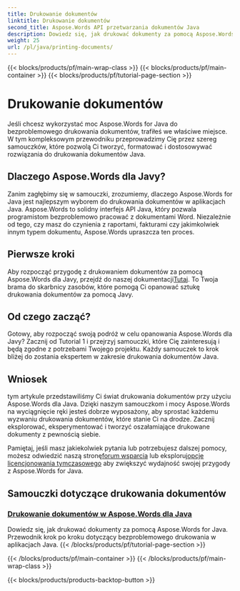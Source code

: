 ```yaml
---
title: Drukowanie dokumentów
linktitle: Drukowanie dokumentów
second_title: Aspose.Words API przetwarzania dokumentów Java
description: Dowiedz się, jak drukować dokumenty za pomocą Aspose.Words for Java dzięki naszym kompleksowym samouczkom. Naucz się tworzyć, formatować i dostosowywać rozwiązania do drukowania dokumentów Java.
weight: 25
url: /pl/java/printing-documents/
---
```


{{< blocks/products/pf/main-wrap-class >}}
{{< blocks/products/pf/main-container >}}
{{< blocks/products/pf/tutorial-page-section >}}

# Drukowanie dokumentów


Jeśli chcesz wykorzystać moc Aspose.Words for Java do bezproblemowego drukowania dokumentów, trafiłeś we właściwe miejsce. W tym kompleksowym przewodniku przeprowadzimy Cię przez szereg samouczków, które pozwolą Ci tworzyć, formatować i dostosowywać rozwiązania do drukowania dokumentów Java. 

## Dlaczego Aspose.Words dla Javy?

Zanim zagłębimy się w samouczki, zrozumiemy, dlaczego Aspose.Words for Java jest najlepszym wyborem do drukowania dokumentów w aplikacjach Java. Aspose.Words to solidny interfejs API Java, który pozwala programistom bezproblemowo pracować z dokumentami Word. Niezależnie od tego, czy masz do czynienia z raportami, fakturami czy jakimkolwiek innym typem dokumentu, Aspose.Words upraszcza ten proces.

## Pierwsze kroki

 Aby rozpocząć przygodę z drukowaniem dokumentów za pomocą Aspose.Words dla Javy, przejdź do naszej dokumentacji[Tutaj](https://reference.aspose.com/words/java/). To Twoja brama do skarbnicy zasobów, które pomogą Ci opanować sztukę drukowania dokumentów za pomocą Javy.

## Od czego zacząć?

Gotowy, aby rozpocząć swoją podróż w celu opanowania Aspose.Words dla Javy? Zacznij od Tutorial 1 i przejrzyj samouczki, które Cię zainteresują i będą zgodne z potrzebami Twojego projektu. Każdy samouczek to krok bliżej do zostania ekspertem w zakresie drukowania dokumentów Java.

## Wniosek

tym artykule przedstawiliśmy Ci świat drukowania dokumentów przy użyciu Aspose.Words dla Java. Dzięki naszym samouczkom i mocy Aspose.Words na wyciągnięcie ręki jesteś dobrze wyposażony, aby sprostać każdemu wyzwaniu drukowania dokumentów, które stanie Ci na drodze. Zacznij eksplorować, eksperymentować i tworzyć oszałamiające drukowane dokumenty z pewnością siebie.

 Pamiętaj, jeśli masz jakiekolwiek pytania lub potrzebujesz dalszej pomocy, możesz odwiedzić naszą stronę[forum wsparcia](https://forum.aspose.com/) lub eksploruj[opcje licencjonowania tymczasowego](https://purchase.aspose.com/temporary-license/) aby zwiększyć wydajność swojej przygody z Aspose.Words for Java.

## Samouczki dotyczące drukowania dokumentów
### [Drukowanie dokumentów w Aspose.Words dla Java](./printing-documents/)
Dowiedz się, jak drukować dokumenty za pomocą Aspose.Words for Java. Przewodnik krok po kroku dotyczący bezproblemowego drukowania w aplikacjach Java.
{{< /blocks/products/pf/tutorial-page-section >}}

{{< /blocks/products/pf/main-container >}}
{{< /blocks/products/pf/main-wrap-class >}}

{{< blocks/products/products-backtop-button >}}
